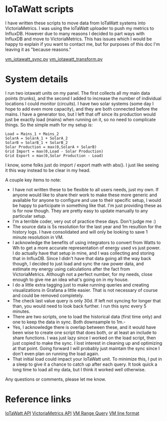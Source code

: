 # IoTaWatt scripts

I have written these scripts to move data from IoTaWatt systems into VictoriaMetrics. I was using the IoTaWatt uploader to push my metrics to InfluxDB. However due to many reasons I decided to part ways with InfluxDB and move to VictoriaMetrics. This has issues which I would be happy to explain if you want to contact me, but for purposes of this doc I'm leaving it as "because reasons." 

[vm_iotawatt_sync.py](development/iotawatt/vm_iotawatt_sync.py)
[vm_iotawatt_transform.py](development/iotawatt/vm_iotawatt_transform.py)

# System details

I run two iotawatt units on my panel. The first collects all my main data points (trunks), and the second I added to increase the number of individual locations I could monitor (circuits). I have two solar systems (some day I hope to add even more capacity), and they are both connected before the mains. I have a generator too, but I left that off since its production would just be exactly load (mains) when running on it, so no need to complicate things. So the simple math for my setup is:

```
Load = Mains_1 + Mains_2
SolarA = SolarA_1 + SolarA_2
SolarB = SolarB_1 + SolarB_2
Solar Production = max(0,SolarA + SolarB)
Grid Import = max(0,Load - Solar Production)
Grid Export = max(0,Solar Production - Load)
```

I know, some folks just do import / export math with abs(). I just like seeing it this way instead to be clear in my head.

A couple key items to note:

- I have not written these to be flexible to all users needs, just my own. If anyone would like to share their work to make these more generic and available for anyone to configure and use to their specific setup, I would be happy to participate in something like that. I'm just providing these as is for now though. They are pretty easy to update manually to any particular setup.
- I'm a terrible coder, very out of practice these days. Don't judge me :)
- The source data is 5s resolution for the last year and 1m resultion for the history logs. I have consolidated and will only be looking to save 1 minute resolutioin in VM.
- I acknowledge the benefits of using integrators to convert from Watts to Wh to get a more accurate representation of energy used vs just power. I do actually have that setup in mine, and I was collecting and storing that in InfluxDB. Since I didn't have that data going all the way back though, I decided to just load and sync the raw power data, and estimate my energy using calculations after the fact from VictoriaMetrics. Although not a perfect number, for my needs, close enough to give me an idea what's going on in my house.
- I do a little extra tagging just to make running queries and creating visualizations in Grafana a little easier. That is not necessary of course and could be removed completely.
- The check last value query is only 30d. If left not syncing for longer that than, you would need to look back further. I run this sync every 5 minutes.
- There are two scripts, one to load the historical data (first time only) and one to keep the data in sync. Both downsample to 1m.- 
- Yes, I acknowledge there is overlap between these, and it would have been wise to create one script that does both, or at least an include to share functions. I was just lazy since I worked on the load script, then just copied to make the sync. I lost interest in cleaning up and optimizing at that point. Going forward I will probably just maintain the sync since I don't even plan on running the load again.
- That initial load could impact your IoTaWatt unit. To minimize this, I put in a sleep to give it a chance to catch up after each query. It took quick a long time to load all my data, but I think it worked well otherwise.

Any questions or comments, please let me know.

# Reference links
[IoTaWatt API](https://docs.iotawatt.com/en/master/query.html)
[VictoriaMetrics API](https://docs.victoriametrics.com/url-examples/)
[VM Range Query](https://docs.victoriametrics.com/keyconcepts/#range-query)
[VM line format](https://docs.victoriametrics.com/#json-line-format)
